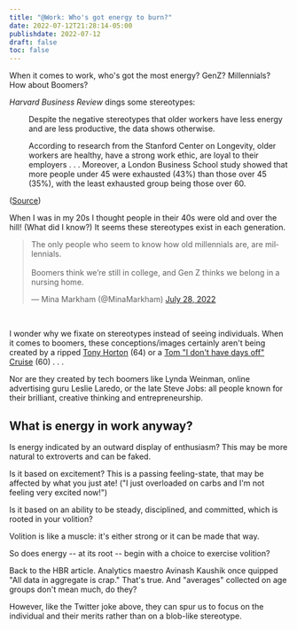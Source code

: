 ```yaml
---
title: "@Work: Who's got energy to burn?"
date: 2022-07-12T21:28:14-05:00
publishdate: 2022-07-12
draft: false
toc: false
---
```


When it comes to work, who's got the most energy? GenZ? Millennials? How about Boomers?

<em>Harvard Business Review</em> dings some stereotypes:

<div style="padding-left: 2.5em;"><p>Despite the negative stereotypes that older workers have less energy and are less productive, the data shows otherwise. </p></div>

<div style="padding-left: 2.5em;"><p>According to research from the Stanford Center on Longevity, older workers are healthy, have a strong work ethic, are loyal to their employers . . .  Moreover, a London Business School study showed that more people under 45 were exhausted (43%) than those over 45 (35%), with the least exhausted group being those over 60.</p></div>

(<a href="https://hbr.org/2019/08/5-ways-to-respond-to-ageism-in-a-job-interview" target="blank">Source</a>)

When I was in my 20s I thought people in their 40s were old and over the hill! (What did I know?) It seems these stereotypes exist in each generation. 

<blockquote class="twitter-tweet"><p lang="en" dir="ltr">The only people who seem to know how old millennials are, are millennials.<br><br>Boomers think we’re still in college, and Gen Z thinks we belong in a nursing home.</p>&mdash; Mina Markham (@MinaMarkham) <a href="https://twitter.com/MinaMarkham/status/1552634642854924288?ref_src=twsrc%5Etfw">July 28, 2022</a></blockquote> <script async src="https://platform.twitter.com/widgets.js" charset="utf-8"></script><br/>

I wonder why we fixate on stereotypes instead of seeing individuals. When it comes to boomers, these conceptions/images certainly aren't being created by a ripped <a href="https://www.tonal.com/blog/introducing-tony-hortons-new-workouts-with-tonal/" target="blank">Tony Horton</a> (64) or a <a href="https://variety.com/2022/film/news/tom-cruise-days-off-work-1235278344/" target="blank">Tom "I don't have days off" Cruise</a> (60)  . . . 

Nor are they created by tech boomers like Lynda Weinman, online advertising guru Leslie Laredo, or the late Steve Jobs: all people known for their brilliant, creative thinking and entrepreneurship.

## What is energy in work anyway?

Is energy indicated by an outward display of enthusiasm? This may be more natural to extroverts and can be faked.

Is it based on excitement? This is a passing feeling-state, that may be affected by what you just ate! ("I just overloaded on carbs and I'm not feeling very excited now!") 

Is it based on an ability to be steady, disciplined, and committed, which is rooted in your volition?

Volition is like a muscle: it's either strong or it can be made that way.

So does energy -- at its root -- begin with a choice to exercise volition?

Back to the HBR article. Analytics maestro Avinash Kaushik once quipped "All data in aggregate is crap." That's true. And "averages" collected on age groups don't mean much, do they?

However, like the Twitter joke above, they can spur us to focus on the individual and their merits rather than on a blob-like stereotype.
